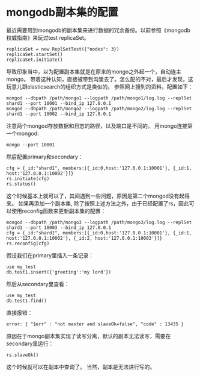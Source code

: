 mongodb副本集的配置
===================================
最近需要用到mongodb的副本集来进行数据的冗余备份。以前参照《mongodb权威指南》来玩过test replicaSet。

    replicaSet = new ReplSetTest({"nodes": 3})
    replicaSet.startSet()
    replicaSet.initiate()

导致印象当中，以为配置副本集就是在原来的mongo之外起一个，自动连主mongo。
带着这种认知，直接被带到沟里去了。怎么配的不对，最后才发现，这玩意儿跟elasticsearch的组织方式是类似的。
参照网上搜到的资料，配置如下：

    mongod --dbpath /path/mongo1 --logpath /path/mongo1/log.log --replSet shard1 --port 10001 --bind_ip 127.0.0.1 
    mongod --dbpath /path/mongo2 --logpath /path/mongo2/log.log --replSet shard1 --port 10002 --bind_ip 127.0.0.1

注意两个mongod存放数据和日志的路径，以及端口是不同的。
用mongo连接第一个mongod:
   
    mongo --port 10001

然后配置primary和secondary：

    cfg = {_id:"shard1", members:[{_id:0,host:'127.0.0.1:10001'}, {_id:1, host:'127.0.0.1:10002'}]}
    rs.initiate(cfg)
    rs.status()

这个时候基本上就可以了，其间遇到一些问题，原因是第二个mongod没有起得来。
如果再添加一个副本集, 除了按照上述方法之外，由于已经配置了rs，因此可以使用reconfig函数来更新副本集的配置：

    mongod --dbpath /path/mongo3 --logpath /path/mongo3/log.log --replSet shard1 --port 10003 --bind_ip 127.0.0.1
    cfg = {_id:"shard1", members:[{_id:0,host:'127.0.0.1:10001'}, {_id:1, host:'127.0.0.1:10002'}, {_id:2, host:'127.0.0.1:10003'}]}
    rs.reconfig(cfg)

假设我们在primary里插入一条记录：

    use my_test
    db.test1.insert({'greeting':'my lord'})

然后从secondary里查看：

    use my_test
    db.test1.find()

直接报错：

    error: { "$err" : "not master and slaveOk=false", "code" : 13435 }

原因在于mongo副本集实现了读写分离，默认的副本无法读写，需要在secondary里运行：

    rs.slaveOk()

这个时候就可以在副本中查询了。
当然，副本是无法进行写的。
    
    
    
    
    
    

